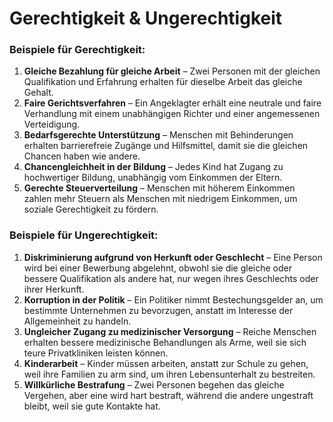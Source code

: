 # Gerechtigkeit & Ungerechtigkeit

### **Beispiele für Gerechtigkeit:**
1. **Gleiche Bezahlung für gleiche Arbeit** – Zwei Personen mit der gleichen Qualifikation und Erfahrung erhalten für dieselbe Arbeit das gleiche Gehalt.
2. **Faire Gerichtsverfahren** – Ein Angeklagter erhält eine neutrale und faire Verhandlung mit einem unabhängigen Richter und einer angemessenen Verteidigung.
3. **Bedarfsgerechte Unterstützung** – Menschen mit Behinderungen erhalten barrierefreie Zugänge und Hilfsmittel, damit sie die gleichen Chancen haben wie andere.
4. **Chancengleichheit in der Bildung** – Jedes Kind hat Zugang zu hochwertiger Bildung, unabhängig vom Einkommen der Eltern.
5. **Gerechte Steuerverteilung** – Menschen mit höherem Einkommen zahlen mehr Steuern als Menschen mit niedrigem Einkommen, um soziale Gerechtigkeit zu fördern.

### **Beispiele für Ungerechtigkeit:**
1. **Diskriminierung aufgrund von Herkunft oder Geschlecht** – Eine Person wird bei einer Bewerbung abgelehnt, obwohl sie die gleiche oder bessere Qualifikation als andere hat, nur wegen ihres Geschlechts oder ihrer Herkunft.
2. **Korruption in der Politik** – Ein Politiker nimmt Bestechungsgelder an, um bestimmte Unternehmen zu bevorzugen, anstatt im Interesse der Allgemeinheit zu handeln.
3. **Ungleicher Zugang zu medizinischer Versorgung** – Reiche Menschen erhalten bessere medizinische Behandlungen als Arme, weil sie sich teure Privatkliniken leisten können.
4. **Kinderarbeit** – Kinder müssen arbeiten, anstatt zur Schule zu gehen, weil ihre Familien zu arm sind, um ihren Lebensunterhalt zu bestreiten.
5. **Willkürliche Bestrafung** – Zwei Personen begehen das gleiche Vergehen, aber eine wird hart bestraft, während die andere ungestraft bleibt, weil sie gute Kontakte hat.
